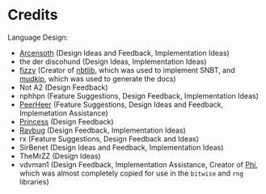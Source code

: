 # Credits

Language Design:
* [Arcensoth](https://github.com/Arcensoth) (Design Ideas and Feedback, Implementation Ideas)
* the der discohund (Design Ideas, Implementation Ideas)
* [fizzy](https://github.com/vberlier) (Creator of [nbtlib](https://github.com/vberlier/nbtlib), which was used to implement SNBT, and [mudkip](https://github.com/vberlier/mudkip), which was used to generate the docs)
* Not A2 (Design Feedback)
* nphhpn (Feature Suggestions, Design Feedback, Implementation Ideas)
* [PeerHeer](https://github.com/PeerHeer) (Feature Suggestions, Design Ideas and Feedback, Implemetation Assistance)
* [Princess](https://github.com/noglass) (Design Feedback)
* [Ravbug](https://www.ravbug.com) (Design Feedback, Implementation Ideas)
* rx (Feature Suggestions, Design Feedback and Ideas)
* SirBenet (Design Ideas and Feedback, Implementation Ideas)
* TheMrZZ (Design Ideas)
* vdvman1 (Design Feedback, Implementation Assistance, Creator of [Phi](https://github.com/MinecraftPhi/MinecraftPhi-modules), which was almost completely copied for use in the `bitwise` and `rng` libraries)